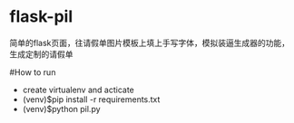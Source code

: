 # flask-pil
简单的flask页面，往请假单图片模板上填上手写字体，模拟装逼生成器的功能，生成定制的请假单

#How to run
* create virtualenv and acticate
* (venv)$pip install -r requirements.txt
* (venv)$python pil.py
